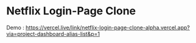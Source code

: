 # Netflix Login-Page Clone 
Demo : https://vercel.live/link/netflix-login-page-clone-alpha.vercel.app?via=project-dashboard-alias-list&p=1
